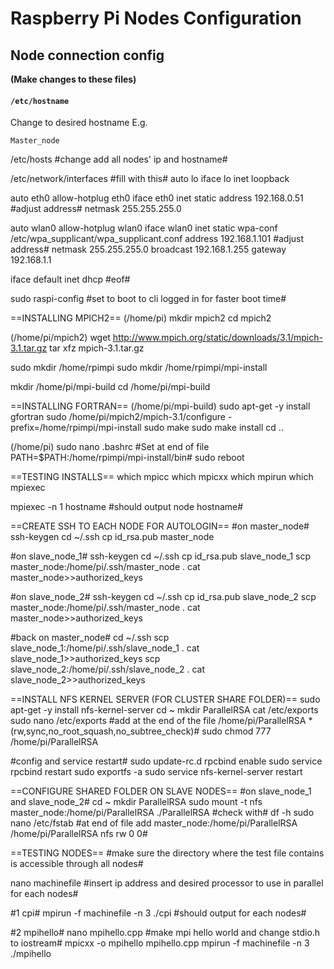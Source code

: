 # Raspberry Pi Nodes Configuration
## Node connection config

**(Make changes to these files)**

#### `/etc/hostname`
Change to desired hostname
E.g.
```
Master_node
```

/etc/hosts
#change add all nodes' ip and hostname#

/etc/network/interfaces
#fill with this#
auto lo
iface lo inet loopback

auto eth0
allow-hotplug eth0
iface eth0 inet static
address 192.168.0.51 #adjust address#
netmask 255.255.255.0

auto wlan0
allow-hotplug wlan0
iface wlan0 inet static
wpa-conf /etc/wpa_supplicant/wpa_supplicant.conf
address 192.168.1.101 #adjust address#
netmask 255.255.255.0
broadcast 192.168.1.255
gateway 192.168.1.1

iface default inet dhcp
#eof#

sudo raspi-config
#set to boot to cli logged in for faster boot time#


==INSTALLING MPICH2==
(/home/pi)
mkdir mpich2
cd mpich2

(/home/pi/mpich2)
wget http://www.mpich.org/static/downloads/3.1/mpich-3.1.tar.gz
tar xfz mpich-3.1.tar.gz

sudo mkdir /home/rpimpi
sudo mkdir /home/rpimpi/mpi-install

mkdir /home/pi/mpi-build
cd /home/pi/mpi-build

==INSTALLING FORTRAN==
(/home/pi/mpi-build)
sudo apt-get -y install gfortran
sudo /home/pi/mpich2/mpich-3.1/configure -prefix=/home/rpimpi/mpi-install
sudo make
sudo make install
cd ..

(/home/pi)
sudo nano .bashrc
#Set at end of file PATH=$PATH:/home/rpimpi/mpi-install/bin#
sudo reboot

==TESTING INSTALLS==
which mpicc
which mpicxx
which mpirun
which mpiexec

mpiexec -n 1 hostname
#should output node hostname#

==CREATE SSH TO EACH NODE FOR AUTOLOGIN==
#on master_node#
ssh-keygen
cd ~/.ssh
cp id_rsa.pub master_node

#on slave_node_1#
ssh-keygen
cd ~/.ssh
cp id_rsa.pub slave_node_1
scp master_node:/home/pi/.ssh/master_node .
cat master_node>>authorized_keys

#on slave_node_2#
ssh-keygen
cd ~/.ssh
cp id_rsa.pub slave_node_2
scp master_node:/home/pi/.ssh/master_node .
cat master_node>>authorized_keys

#back on master_node#
cd ~/.ssh
scp slave_node_1:/home/pi/.ssh/slave_node_1 .
cat slave_node_1>>authorized_keys
scp slave_node_2:/home/pi/.ssh/slave_node_2 .
cat slave_node_2>>authorized_keys


==INSTALL NFS KERNEL SERVER (FOR CLUSTER SHARE FOLDER)==
sudo apt-get -y install nfs-kernel-server
cd ~
mkdir ParallelRSA
cat /etc/exports
sudo nano /etc/exports
#add at the end of the file /home/pi/ParallelRSA *(rw,sync,no_root_squash,no_subtree_check)#
sudo chmod 777 /home/pi/ParallelRSA

#config and service restart#
sudo update-rc.d rpcbind enable
sudo service rpcbind restart
sudo exportfs -a
sudo service nfs-kernel-server restart

==CONFIGURE SHARED FOLDER ON SLAVE NODES==
#on slave_node_1 and slave_node_2#
cd ~
mkdir ParallelRSA
sudo mount -t nfs master_node:/home/pi/ParallelRSA ./ParallelRSA
#check with#
df -h
sudo nano /etc/fstab
#at end of file add master_node:/home/pi/ParallelRSA /home/pi/ParallelRSA nfs rw 0 0#

==TESTING NODES==
#make sure the directory where the test file contains is accessible through all nodes#

nano machinefile
#insert ip address and desired processor to use in parallel for each nodes#

#1 cpi#
mpirun -f machinefile -n 3 ./cpi
#should output for each nodes#

#2 mpihello#
nano mpihello.cpp
#make mpi hello world and change stdio.h to iostream#
mpicxx -o mpihello mpihello.cpp
mpirun -f machinefile -n 3 ./mpihello